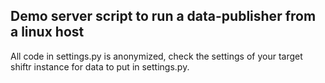 ## Demo server script to run a data-publisher from a linux host

All code in settings.py is anonymized, check the settings of your target shiftr instance for data to put in settings.py.